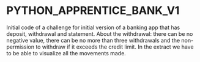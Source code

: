 # PYTHON_APPRENTICE_BANK_V1
Initial code of a challenge for initial version of a banking app that has deposit, withdrawal and statement. About the withdrawal: there can be no negative value, there can be no more than three withdrawals and the non-permission to withdraw if it exceeds the credit limit. In the extract we have to be able to visualize all the movements made.
